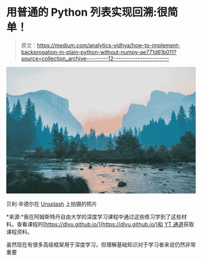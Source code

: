 # 用普通的 Python 列表实现回溯:很简单！

> 原文：<https://medium.com/analytics-vidhya/how-to-implement-backprogation-in-plain-python-without-numpy-ae771d61b011?source=collection_archive---------12----------------------->

![](img/5dc6869cf3a0673b70b0d624f2044bc8.png)

贝利·辛德尔在 [Unsplash](https://unsplash.com/s/photos/landscape?utm_source=unsplash&utm_medium=referral&utm_content=creditCopyText) 上拍摄的照片

*来源:*我在阿姆斯特丹自由大学的深度学习课程中通过这些练习学到了这些材料。查看课程的[https://dlvu.github.io/](https://dlvu.github.io/)和 [YT 通道](https://www.youtube.com/channel/UCYh1zKnwzrSjrO2Ae-akfTg/videos)获取课程资料。

虽然现在有很多高级框架用于深度学习，但理解基础知识对于学习者来说仍然非常重要